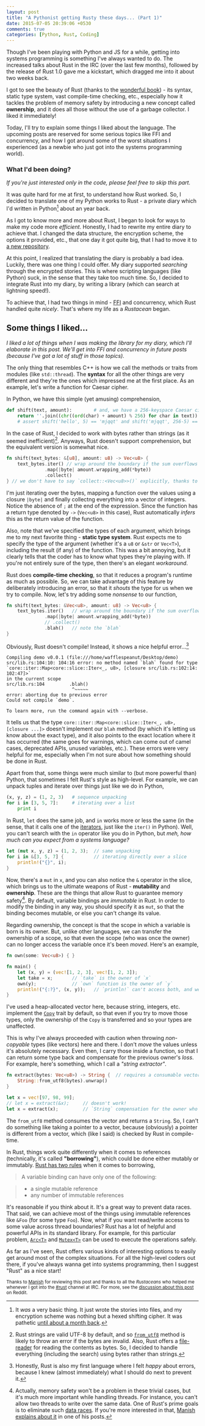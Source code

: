 ```yaml
---
layout: post
title: "A Pythonist getting Rusty these days... (Part 1)"
date: 2015-07-05 20:39:06 +0530
comments: true
categories: [Python, Rust, Coding]
---
```


Though I've been playing with Python and JS for a while, getting into systems programming is something I've always wanted to do. The increased talks about Rust in the IRC (over the last few months), followed by the release of Rust 1.0 gave me a kickstart, which dragged me into it about two weeks back.

I got to see the beauty of Rust (thanks to the [wonderful book](http://doc.rust-lang.org/book/)) - its syntax, static type system, vast compile-time checking, etc., especially how it tackles the problem of memory safety by introducing a new concept called **ownership**, and it does all those without the use of a garbage collector. I liked it immediately!

Today, I'll try to explain some things I liked about the language. The upcoming posts are reserved for some serious topics like FFI and concurrency, and how I got around some of the worst situations I experienced (as a newbie who just got into the systems programming world).

<!-- more -->

### What I'd been doing?

*If you're just interested only in the code, please feel free to skip this part.*

It was quite hard for me at first, to understand how Rust worked. So, I decided to translate one of my Python works to Rust - a private diary which I'd written in Python[^1] about an year back.

As I got to know more and more about Rust, I began to look for ways to make my code more *efficient*. Honestly, I had to rewrite my entire diary to achieve that. I changed the data structure, the encryption scheme, the options it provided, etc., that one day it got quite big, that I had to move it to [a new repository](https://github.com/wafflespeanut/biographer).

At this point, I realized that translating the diary is probably a bad idea. Luckily, there was one thing I could offer. My diary supported *searching* through the encrypted stories. This is where scripting languages (like Python) suck, in the sense that they take too much time. So, I decided to integrate Rust into my diary, by writing a library (which can search at lightning speed!).

To achieve that, I had two things in mind - [FFI](http://en.wikipedia.org/wiki/Foreign_function_interface) and concurrency, which Rust handled quite *nicely*. That's where my life as a *Rustacean* began.

## Some things I liked...

*I liked a lot of things when I was making the library for my diary, which I'll elaborate in this post. We'll get into FFI and concurrency in future posts (because I've got a lot of stuff in those topics).*

The only thing that resembles C++ is how we call the methods or traits from modules (like `std::thread`). The **syntax** for all the other things are very different and they're the ones which impressed me at the first place. As an example, let's write a function for Caesar cipher.

In Python, we have this simple (yet amusing) comprehension,

``` python
def shift(text, amount):        # and, we have a 256-keyspace Caesar cipher
    return ''.join((chr((ord(char) + amount) % 256) for char in text))
    # assert shift('hello', 5) == 'mjqqt' and shift('mjqqt', 256-5) == 'hello'
```

In the case of Rust, I decided to work with bytes rather than strings (as it seemed inefficient)[^2]. Anyways, Rust doesn't support comprehension, but the equivalent version is somewhat nice.

``` rust
fn shift(text_bytes: &[u8], amount: u8) -> Vec<u8> {
    text_bytes.iter() // wrap around the boundary if the sum overflows
              .map(|byte| amount.wrapping_add(*byte))
              .collect()
} // we don't have to say `collect::<Vec<u8>>()` explicitly, thanks to Rust's type inference
```

I'm just iterating over the bytes, mapping a function over the values using a closure `|byte|` and finally collectng everything into a vector of integers. Notice the absence of `;` at the end of the expression. Since the function has a return type denoted by `->` (`Vec<u8>` in this case), Rust automatically *infers* this as the return value of the function.

Also, note that we've specified the types of each argument, which brings me to my next favorite thing - **static type system**. Rust expects me to specify the type of the argument (whether it's a `u8` or `&str` or `Vec<T>`), including the result (if any) of the function. This was a bit annoying, but it clearly tells that the coder has to know what types they're playing with. If you're not entirely sure of the type, then there's an elegant *workaround*.

Rust does **compile-time checking**, so that it reduces a program's runtime as much as possible. So, we can take advantage of this feature by deliberately introducing an error, so that it *shouts* the type for us when we try to  compile. Now, let's try adding some *nonsense* to our function,

``` rust
fn shift(text_bytes: &Vec<u8>, amount: u8) -> Vec<u8> {
    text_bytes.iter()   // wrap around the boundary if the sum overflows
              .map(|byte| amount.wrapping_add(*byte))
              // .collect()
              .blah()   // note the `blah`
}
```

Obviously, Rust doesn't compile! Instead, it shows a nice helpful error...[^3]


    Compiling demo v0.0.1 (file:///home/wafflespeanut/Desktop/demo)
    src/lib.rs:104:10: 104:16 error: no method named `blah` found for type
    `core::iter::Map<core::slice::Iter<_, u8>, [closure src/lib.rs:102:14: 102:47]>`
    in the current scope
    src/lib.rs:104         .blah()
                            ^~~~~~
    error: aborting due to previous error
    Could not compile `demo`.

    To learn more, run the command again with --verbose.


It tells us that the type `core::iter::Map<core::slice::Iter<_, u8>, [closure ...]>` doesn't implement our `blah` method (by which it's letting us know about the exact type), and it also points to the exact location where it has occurred (the same goes for warnings, which can come out of camel cases, deprecated APIs, unused variables, etc.). These errors were very helpful for me, especially when I'm not sure about how something should be done in Rust.

Apart from that, some things were much similar to (but more powerful than) Python, that sometimes I felt Rust's style as high-level. For example, we can unpack tuples and iterate over things just like we do in Python,

``` python
(x, y, z) = (1, 2, 3)   # sequence unpacking
for i in [3, 5, 7]:     # iterating over a list
    print i
```

In Rust, `let` does the same job, and `in` works more or less the same (in the sense, that it calls one of the [iterators](https://doc.rust-lang.org/std/iter/index.html#the-three-forms-of-iteration), just like the `iter()` in Python). Well, you can't search with the `in` operator like you do in Python, but *meh, how much can you expect from a systems language?*

``` rust
let (mut x, y, z) = (1, 2, 3);  // same unpacking
for i in &[3, 5, 7] {           // iterating directly over a slice
    println!("{}", i);
}
```

Now, there's a `mut` in `x`, and you can also notice the `&` operator in the slice, which brings us to the ultimate weapons of Rust - **mutability** and **ownership**. These are the things that allow Rust to guarantee memory safety[^4]. By default, variable bindings are *immutable* in Rust. In order to modify the binding in any way, you should specify it as `mut`, so that the binding becomes mutable, or else you can't change its value.

Regarding ownership, the concept is that the scope in which a variable is born is its owner. But, unlike other languages, we can transfer the ownership of a scope, so that even the scope (who was once the owner) can no longer access the variable once it's been *moved*. Here's an example,

``` rust
fn own(some: Vec<u8>) { }

fn main() {
    let (x, y) = (vec![1, 2, 3], vec![1, 2, 3]);
    let take = x;       // `take` is the owner of `x`
    own(y);             // `own` function is the owner of `y`
    println!("{:?}", (x, y));   // `println!` can't access both, and we get an error
}
```

I've used a heap-allocated vector here, because string, integers, etc. implement the [`Copy`](https://doc.rust-lang.org/std/marker/trait.Copy.html) trait by default, so that even if you try to move those types, only the ownership of the `Copy` is transferred and so your types are unaffected.

This is why I've always proceeded with caution when throwing *non-copyable* types (like vectors) here and there. I don't *move* the values unless it's absolutely necessary. Even then, I carry those inside a function, so that I can return some type back and compensate for the previous owner's *loss*. For example, here's something, which I call a *"string extractor"*.

``` rust
fn extract(bytes: Vec<u8>) -> String {  // requires a consumable vector, not a reference!
    String::from_utf8(bytes).unwrap()
}

let x = vec![97, 98, 99];
// let x = extract(&x);     // doesn't work!
let x = extract(x);         // `String` compensation for the owner who once owned a vector
```

The `from_utf8` method consumes the vector and returns a `String`. So, I can't do something like taking a pointer to a vector, because (obviously) a pointer is different from a vector, which (like I said) is checked by Rust in compile-time.

In Rust, things work quite differently when it comes to references (technically, it's called **"borrowing"**), which could be done either mutably or immutably. [Rust has two rules](http://doc.rust-lang.org/book/references-and-borrowing.html#the-rules) when it comes to borrowing,

> A variable binding can have only one of the following:

> - a single mutable reference
> - any number of immutable references

It's reasonable if you think about it. It's a great way to prevent data races. That said, we can achieve most of the things using immutable references like `&Foo` (for some type `Foo`). Now, what if you want read/write access to some value across thread boundaries? Rust has a lot of helpful and powerful APIs in its standard library. For example, for this particular problem, [`Arc<T>`](https://doc.rust-lang.org/std/sync/struct.Arc.html) and [`Mutex<T>`](https://doc.rust-lang.org/std/sync/struct.Mutex.html) can be used to execute the operations safely.

As far as I've seen, Rust offers various kinds of interesting options to easily get around most of the complex situations. For all the high-level coders out there, if you've always wanna get into systems programming, then I suggest "Rust" as a nice start!

<small>Thanks to [Manish](https://twitter.com/ManishEarth) for reviewing this post and thanks to all the *Rustaceans* who helped me whenever I got into the [#rust](https://botbot.me/mozilla/rust/) channel at IRC. For more, see the [discussion about this post](https://www.reddit.com/r/rust/comments/3c7r1l/a_pythonist_getting_rusty_these_days/) on Reddit.</small>

[^1]: It *was* a very basic thing. It just wrote the stories into files, and my encryption scheme was nothing but a hexed shifting cipher. It was pathetic [until about a month back](https://github.com/wafflespeanut/scripts/blob/8850c831c10955b5c32d2710abfbfef916031792/Memorandum/Diary.py).

[^2]: Rust strings are valid UTF-8 by default, and so [`from_utf8`](https://doc.rust-lang.org/std/string/struct.String.html#method.from_utf8) method is likely to throw an error if the bytes are invalid. Also, Rust offers a [file-reader](https://doc.rust-lang.org/std/io/trait.Read.html) for reading the contents as bytes. So, I decided to handle everything (including the search) using bytes rather than strings.

[^3]: Honestly, Rust is also my first language where I felt *happy* about errors, because I knew (almost immediately) what I should do next to prevent it.

[^4]: Actually, memory safety won't be a problem in these trivial cases, but it's much more important while handling threads. For instance, you can't allow two threads to write over the same data. One of Rust's prime goals is to eliminate such [data races](https://en.wikipedia.org/wiki/Race_condition). If you're more interested in that, [Manish explains about it](http://manishearth.github.io/blog/2015/05/30/how-rust-achieves-thread-safety/) in one of his posts.
